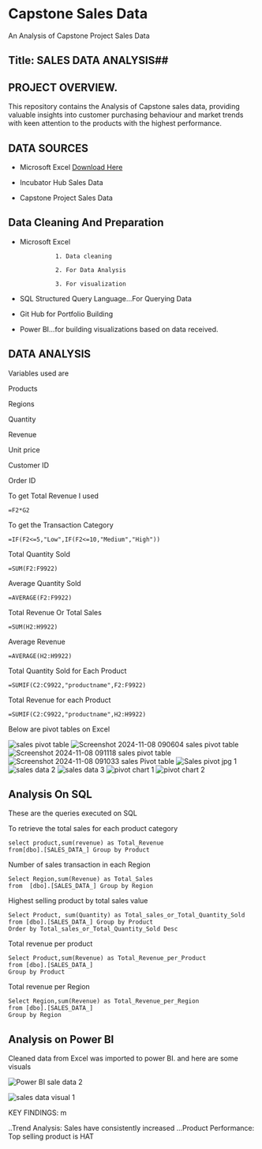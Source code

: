 # Capstone Sales Data 
An Analysis of Capstone Project Sales Data

## Title: SALES DATA ANALYSIS##



## PROJECT OVERVIEW.
This repository contains the Analysis of Capstone sales data, providing valuable insights into customer purchasing behaviour and market trends with keen attention to the products with the highest performance.


## DATA SOURCES
- Microsoft Excel [Download Here](https://www.microsoft.com)
  
- Incubator Hub Sales Data
  
- Capstone Project Sales Data

## Data Cleaning And Preparation
- Microsoft Excel
  
                1. Data cleaning
   
                2. For Data Analysis
    
                3. For visualization

- SQL Structured Query Language...For Querying Data

- Git Hub for Portfolio Building

- Power BI...for building visualizations based on data received.
  
## DATA ANALYSIS

Variables used are 

Products

Regions

Quantity

Revenue

Unit price 

Customer ID

Order ID

To get Total Revenue I used

```
=F2*G2
```

To get the Transaction Category

```
=IF(F2<=5,"Low",IF(F2<=10,"Medium","High"))
```
Total Quantity Sold
```
=SUM(F2:F9922)
```
Average Quantity Sold
```
=AVERAGE(F2:F9922)
```

Total Revenue Or Total Sales
```
=SUM(H2:H9922)
```
Average Revenue
```
=AVERAGE(H2:H9922)
```
Total Quantity Sold for Each Product
```
=SUMIF(C2:C9922,"productname",F2:F9922)
```
Total Revenue for each Product
```
=SUMIF(C2:C9922,"productname",H2:H9922)
```

Below are pivot tables on Excel

![sales pivot table](https://github.com/user-attachments/assets/24b2fcc0-c95d-4c5b-8af8-2c61324f7362)
![Screenshot 2024-11-08 090604 sales pivot table](https://github.com/user-attachments/assets/787cbd16-872e-496e-8557-b52e75a3bbfc)
![Screenshot 2024-11-08 091118 sales pivot table](https://github.com/user-attachments/assets/5331817d-bef3-4778-b34a-e318990c9148)
![Screenshot 2024-11-08 091033 sales Pivot table](https://github.com/user-attachments/assets/972e4fb9-25cf-4c71-bf8a-cea8fafc0290)
![Sales pivot jpg 1](https://github.com/user-attachments/assets/7969427c-dd4e-4d9e-9e0f-4075bd93516c)
![sales data 2](https://github.com/user-attachments/assets/b2711ce4-b315-415d-9b1f-0eb1660d6e18)
![sales data 3](https://github.com/user-attachments/assets/3b022364-fe18-40d1-9b10-2bf00e7185ad)
![pivot chart 1](https://github.com/user-attachments/assets/6e3c8030-5192-43b3-bfc8-267856ad3b0f)
![pivot chart 2](https://github.com/user-attachments/assets/8aa07a12-8bfc-448f-93be-1a9c733368ad)

## Analysis On SQL

These are the queries executed on SQL

To retrieve the total sales for each product category
```
select product,sum(revenue) as Total_Revenue
from[dbo].[SALES_DATA_] Group by Product
```
Number of sales transaction in each Region
```
Select Region,sum(Revenue) as Total_Sales
from  [dbo].[SALES_DATA_] Group by Region
```
Highest selling product by total sales value
```
Select Product, sum(Quantity) as Total_sales_or_Total_Quantity_Sold
from [dbo].[SALES_DATA_] Group by Product
Order by Total_sales_or_Total_Quantity_Sold Desc
```
Total revenue per product
```
Select Product,sum(Revenue) as Total_Revenue_per_Product
from [dbo].[SALES_DATA_]
Group by Product 
```
Total revenue per Region
```
Select Region,sum(Revenue) as Total_Revenue_per_Region
from [dbo].[SALES_DATA_]
Group by Region
```




## Analysis on Power BI

Cleaned data from Excel was imported to power BI. and here are some visuals

![Power BI sale data 2](https://github.com/user-attachments/assets/ad757a66-b3ab-4e48-89cf-2ec8e344d051)

![sales data visual 1](https://github.com/user-attachments/assets/ffe03452-8013-44b8-b807-f9c1a41331da)



















KEY FINDINGS:
m


..Trend Analysis: Sales have consistently increased 
...Product Performance: Top selling product is HAT 
